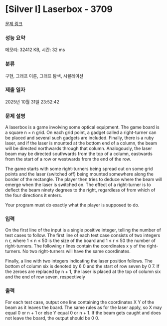 # [Silver I] Laserbox - 3709 

[문제 링크](https://www.acmicpc.net/problem/3709) 

### 성능 요약

메모리: 32412 KB, 시간: 32 ms

### 분류

구현, 그래프 이론, 그래프 탐색, 시뮬레이션

### 제출 일자

2025년 10월 31일 23:52:42

### 문제 설명

<p>A laserbox is a game involving some optical equipment. The game board is a square n × n grid. On each grid point, a gadget called a right-turner can be placed and several such gadgets are included. Finally, there is a ruby laser, and if the laser is mounted at the bottom end of a column, the beam will be directed northwards through that column. Analogously, the laser beam may be directed southwards from the top of a column, eastwards from the start of a row or westwards from the end of the row.</p>

<p>The game starts with some right-turners being spread out on some grid points and the laser (switched off) being mounted somewhere along the border of the rectangle. The player then tries to deduce where the beam will emerge when the laser is switched on. The effect of a right-turner is to deflect the beam ninety degrees to the right, regardless of from which of the four directions it enters.</p>

<p>Your program must do exactly what the player is supposed to do.</p>

### 입력 

 <p>On the first line of the input is a single positive integer, telling the number of test cases to follow. The first line of each test case consists of two integers n r, where 1 ≤ n ≤ 50 is the size of the board and 1 ≤ r ≤ 50 the number of right-turners. The following r lines contain the coordinates x y of the right-turners. No two right-turners will have the same coordinates.</p>

<p>Finally, a line with two integers indicating the laser position follows. The bottom of column six is denoted by 6 0 and the start of row seven by 0 7. If the zeroes are replaced by n + 1, the laser is placed at the top of column six and the end of row seven, respectively</p>

### 출력 

 <p>For each test case, output one line containing the coordinates X Y of the beam as it leaves the board. The same rules as for the laser apply, so X may equal 0 or n + 1 or else Y equal 0 or n + 1. If the beam gets caught and does not leave the board, the output should be 0 0.</p>

